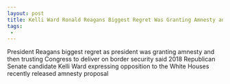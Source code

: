 ```yaml
---
layout: post
title: Kelli Ward Ronald Reagans Biggest Regret Was Granting Amnesty and Trusting Congress on Border Security
tags:
 -
---
```

President Reagans biggest regret as president was granting amnesty and then trusting Congress to deliver on border security said 2018 Republican Senate candidate Kelli Ward expressing opposition to the White Houses recently released amnesty proposal

